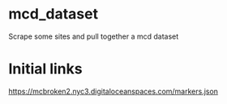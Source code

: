 # mcd_dataset
Scrape some sites and pull together a mcd dataset

# Initial links
https://mcbroken2.nyc3.digitaloceanspaces.com/markers.json